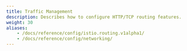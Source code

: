 ```yaml
---
title: Traffic Management
description: Describes how to configure HTTP/TCP routing features.
weight: 30
aliases:
    - /docs/reference/config/istio.routing.v1alpha1/
    - /docs/reference/config/networking/
---
```

